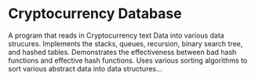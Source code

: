 # Cryptocurrency Database

A program that reads in Cryptocurrency text Data into various data strucures.
Implements the stacks, queues, recursion, binary search tree, and hashed tables.
Demonstrates the effectiveness between bad hash functions and effective hash functions. 
Uses various sorting algorithms to sort various abstract data into data structures...

